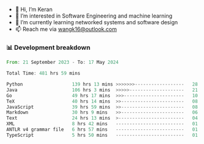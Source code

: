 - 👋 Hi, I’m Keran
- 👀 I’m interested in Software Engineering and machine learning
- 🌱 I’m currently learning networked systems and software design
- 📫 Reach me via wangk16@outlook.com


###  📊 Development breakdown
<!--START_SECTION:waka-->

```rust
From: 21 September 2023 - To: 17 May 2024

Total Time: 481 hrs 59 mins

Python                  139 hrs 13 mins >>>>>>>------------------   28.63 %
Java                    106 hrs 3 mins  >>>>>--------------------   21.81 %
Go                      49 hrs 17 mins  >>>----------------------   10.14 %
TeX                     40 hrs 14 mins  >>-----------------------   08.28 %
JavaScript              39 hrs 59 mins  >>-----------------------   08.23 %
Markdown                30 hrs 9 mins   >>-----------------------   06.20 %
Text                    24 hrs 13 mins  >------------------------   04.98 %
XML                     8 hrs 42 mins   -------------------------   01.79 %
ANTLR v4 grammar file   6 hrs 57 mins   -------------------------   01.43 %
TypeScript              5 hrs 50 mins   -------------------------   01.20 %
```

<!--END_SECTION:waka-->

<!---
keran-w/keran-w is a ✨ special ✨ repository because its `README.md` (this file) appears on your GitHub profile.
You can click the Preview link to take a look at your changes.
--->
